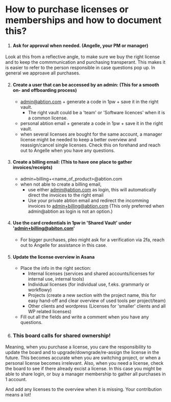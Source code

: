 # How to purchase licenses or memberships and how to document this?

1) #### Ask for approval when needed. (Angelle, your PM or manager)
Look at this from a reflective angle, to make sure we buy the right license and to keep the commmunication and purchasing transperant. This makes it is easier to refer to the person responsible in case questions pop up. In general we approave all purchases.

2) #### Create a user that can be accessed by an admin: (This for a smooth on- and offboarding process)
   - admin@abtion.com + generate a code in 1pw + save it in the right vault. 
     - The right vault could be a 'team' or 'Software licences' when it is a common license.  
   - personal abtion email + generate a code in 1pw + save it in the right vault.
   - when several licenses are bought for the same account, a manager license might be needed to keep a better overview and reassign/cancel single licenses. Check this on forehand and reach out to Angelle when you have any questions. 
  
3) #### Create a billing email: (This to have one place to gather invoices/receipts)
   - admin+billing+<name_of_product>@abtion.com
   - when not able to create a billing email, 
      - use either admin@abtion.com as login, this will automatically direct the invoices to the right email
      - Use your private abtion email and redirect the incomming invoices to admin+billing@abtion.com (This only preferred when admin@abtion as login is not an option.)

4) #### Use the card credentials in 1pw in 'Shared Vault' under 'admin+billing@abiton.com'
   - For bigger purchases, pleo might ask for a verification via 2fa, reach out to Angelle for assistance in this case. 

5) #### Update the license overview in Asana 
   - Place the info in the right section: 
      - Internal licenses (services and shared accounts/licenses for internal use, internal tools) 
      - Individual licenses (for individual use, f.eks. grammarly or workflowy) 
      - Projects (create a new section with the project name, this for easy hand-off and clear overview of used tools per project/team)
      - Other clients and wordpress (Licenses for 'smaller' clients and all WP related licenses)
   - Fill out all the fields and write a comment when you have any questions. 
  
6) ### This board calls for shared ownership! 
Meaning, when you purchase a license, you care the responsibility to update the board and to upgrade/downgrade/re-assign the license in the future. This becomes accurate when you are switching project, or when a personal license becomes irrelevant. Also, when you need a license, check the board to see if there already excist a license. In this case you might be able to share login, or buy a manager membership to gather all purchases in 1 account. 

And add any licenses to the overview when it is missing. Your contribution means a lot!
